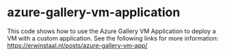 # azure-gallery-vm-application
This code shows how to use the Azure Gallery VM Application to deploy a VM with a custom application. See the following links for more information: https://erwinstaal.nl/posts/azure-gallery-vm-app/